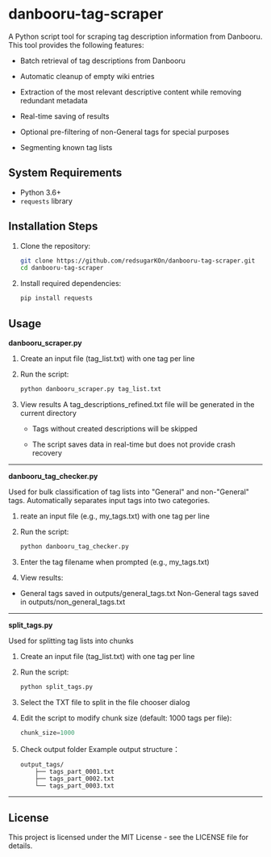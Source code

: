 # danbooru-tag-scraper

A Python script tool for scraping tag description information from Danbooru. This tool provides the following features:

+ Batch retrieval of tag descriptions from Danbooru
+ Automatic cleanup of empty wiki entries
+ Extraction of the most relevant descriptive content while removing redundant metadata
+ Real-time saving of results
+ Optional pre-filtering of non-General tags for special purposes

+ Segmenting known tag lists

## System Requirements

- Python 3.6+
- `requests` library

## Installation Steps

1. Clone the repository:

   ```bash
   git clone https://github.com/redsugarKOn/danbooru-tag-scraper.git
   cd danbooru-tag-scraper
   ```

2. Install required dependencies:

   ```bash
   pip install requests
   ```

## Usage

**danbooru_scraper.py**

1. Create an input file (tag_list.txt) with one tag per line

2. Run the script:

   ```bash
   python danbooru_scraper.py tag_list.txt
   ```

3. View results A tag_descriptions_refined.txt file will be generated in the current directory

   + Tags without created descriptions will be skipped

   + The script saves data in real-time but does not provide crash recovery


---

**danbooru_tag_checker.py**

Used for bulk classification of tag lists into "General" and non-"General" tags. Automatically separates input tags into two categories.

1. reate an input file (e.g., my_tags.txt) with one tag per line

2. Run the script:

   ```bash
   python danbooru_tag_checker.py
   ```

3. Enter the tag filename when prompted (e.g., my_tags.txt)

4. View results:

  + General tags saved in outputs/general_tags.txt
    Non-General tags saved in outputs/non_general_tags.txt

---

**split_tags.py**

Used for splitting tag lists into chunks

1. Create an input file (tag_list.txt) with one tag per line

2. Run the script:

   ```bash
   python split_tags.py
   ```

3. Select the TXT file to split in the file chooser dialog

4. Edit the script to modify chunk size (default: 1000 tags per file):

   ```python
   chunk_size=1000
   ```

5. Check output folder Example output structure：

   ```
   output_tags/
       ├── tags_part_0001.txt
       ├── tags_part_0002.txt
       └── tags_part_0003.txt
   ```

---



## License

This project is licensed under the MIT License - see the LICENSE file for details.
